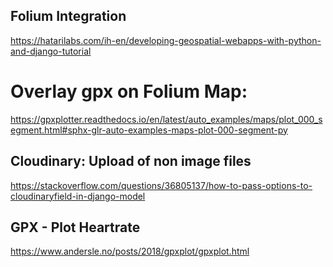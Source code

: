 


## Folium Integration
https://hatarilabs.com/ih-en/developing-geospatial-webapps-with-python-and-django-tutorial

# Overlay gpx on Folium Map:
https://gpxplotter.readthedocs.io/en/latest/auto_examples/maps/plot_000_segment.html#sphx-glr-auto-examples-maps-plot-000-segment-py



## Cloudinary: Upload of non image files
https://stackoverflow.com/questions/36805137/how-to-pass-options-to-cloudinaryfield-in-django-model

## GPX - Plot Heartrate
https://www.andersle.no/posts/2018/gpxplot/gpxplot.html
